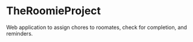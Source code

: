 # TheRoomieProject
Web application to assign chores to roomates, check for completion, and reminders.

